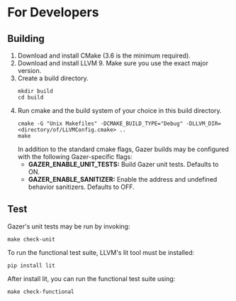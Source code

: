 # For Developers

## Building

1. Download and install CMake (3.6 is the minimum required).
2. Download and install LLVM 9. Make sure you use the exact major version.
3. Create a build directory.
    ```
    mkdir build
    cd build
    ```
4. Run cmake and the build system of your choice in this build directory.
    ```
    cmake -G "Unix Makefiles" -DCMAKE_BUILD_TYPE="Debug" -DLLVM_DIR=<directory/of/LLVMConfig.cmake> ..
    make
    ```
   In addition to the standard cmake flags, Gazer builds may be configured with the following Gazer-specific flags:
   * **GAZER_ENABLE_UNIT_TESTS:** Build Gazer unit tests. Defaults to ON.
   * **GAZER_ENABLE_SANITIZER:** Enable the address and undefined behavior sanitizers. Defaults to OFF.

## Test

Gazer's unit tests may be run by invoking:
```
make check-unit
```

To run the functional test suite, LLVM's lit tool must be installed:
```
pip install lit
```

After install lit, you can run the functional test suite using:
```
make check-functional
```
